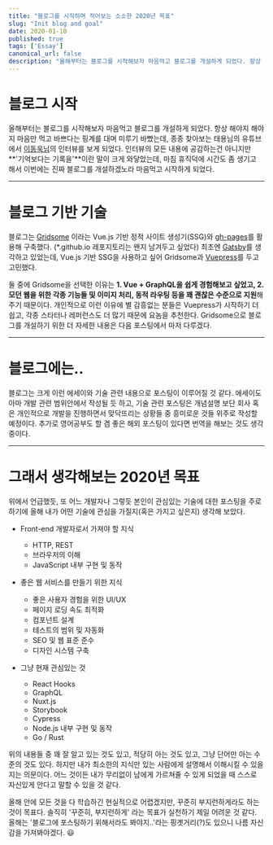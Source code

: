 ```yaml
---
title: "블로그를 시작하며 적어보는 소소한 2020년 목표"
slug: "Init blog and goal"
date: 2020-01-10
published: true
tags: ['Essay']
canonical_url: false
description: "올해부터는 블로그를 시작해보자 마음먹고 블로그를 개설하게 되었다. 항상 해야지 해야지 마음만 먹고 바쁘다는 핑계를 대며 미루기 바빴는데, 마침 휴직덕에 시간도 좀 생기고 해서 이번에는 진짜 블로그를 개설하겠노라 마음먹고 시작하게 되었다."
---
```


# 블로그 시작

올해부터는 블로그를 시작해보자 마음먹고 블로그를 개설하게 되었다. 항상 해야지 해야지 마음만 먹고 바쁘다는 핑계를 대며 미루기 바빴는데, 종종 찾아보는 태용님의 유튜브에서 [이동욱님](https://youtu.be/V9AGvwPmnZU)의 인터뷰를 보게 되었다. 인터뷰의 모든 내용에 공감하는건 아니지만 **'기억보다는 기록을'**이란 말이 크게 와닿았는데, 마침 휴직덕에 시간도 좀 생기고 해서 이번에는 진짜 블로그를 개설하겠노라 마음먹고 시작하게 되었다.

***

# 블로그 기반 기술

블로그는 [Gridsome](https://gridsome.org/) 이라는 Vue.js 기반 정적 사이트 생성기(SSG)와 [gh-pages](https://github.com/tschaub/gh-pages)를 활용해 구축했다. (*.github.io 레포지토리는 왠지 남겨두고 싶었다) 최초엔 [Gatsby](https://www.gatsbyjs.org/)를 생각하고 있었는데, Vue.js 기반 SSG을 사용하고 싶어 Gridsome과 [Vuepress](https://vuepress.vuejs.org/)를 두고 고민했다.

둘 중에 Gridsome을 선택한 이유는 **1. Vue + GraphQL을 쉽게 경험해보고 싶었고, 2. 모던 웹을 위한 각종 기능들 및 이미지 처리, 동적 라우팅 등을 꽤 괜찮은 수준으로 지원**해주기 때문이다. 개인적으로 이런 이유에 별 감흥없는 분들은 Vuepress가 시작하기 더 쉽고, 각종 스타터나 레퍼런스도 더 많기 때문에 요놈을 추천한다. Gridsome으로 블로그를 개설하기 위한 더 자세한 내용은 다음 포스팅에서 마저 다루겠다.

***

# 블로그에는..

블로그는 크게 이런 에세이와 기술 관련 내용으로 포스팅이 이루어질 것 같다. 에세이도 아마 개발 관련 범위안에서 작성될 듯 하고, 기술 관련 포스팅은 개념설명 보단 회사 혹은 개인적으로 개발을 진행하면서 맞닥뜨리는 상황들 중 흥미로운 것들 위주로 작성할 예정이다. 추가로 영어공부도 할 겸 좋은 해외 포스팅이 있다면 번역을 해보는 것도 생각중이다.

***

# 그래서 생각해보는 2020년 목표

위에서 언급했듯, 또 어느 개발자나 그렇듯 본인이 관심있는 기술에 대한 포스팅을 주로 하기에 올해 내가 어떤 기술에 관심을 가질지(혹은 가지고 싶은지) 생각해 보았다.

* Front-end 개발자로서 가져야 할 지식
    - HTTP, REST
    - 브라우저의 이해
    - JavaScript 내부 구현 및 동작

* 좋은 웹 서비스를 만들기 위한 지식
    - 좋은 사용자 경험을 위한 UI/UX
    - 페이지 로딩 속도 최적화
    - 컴포넌트 설계
    - 테스트의 범위 및 자동화
    - SEO 및 웹 표준 준수
    - 디자인 시스템 구축

* 그냥 현재 관심있는 것
    - React Hooks
    - GraphQL
    - Nuxt.js
    - Storybook
    - Cypress
    - Node.js 내부 구현 및 동작
    - Go / Rust

위의 내용들 중 꽤 잘 알고 있는 것도 있고, 적당히 아는 것도 있고, 그냥 단어만 아는 수준의 것도 있다. 하지만 내가 최소한의 지식만 있는 사람에게 설명해서 이해시킬 수 있을지는 의문이다. 어느 것이든 내가 무리없이 남에게 가르쳐줄 수 있게 되었을 때 스스로 자신있게 안다고 말할 수 있을 것 같다.

올해 안에 모든 것을 다 학습하긴 현실적으로 어렵겠지만, 꾸준히 부지런하게라도 하는 것이 목표다. 솔직히 '꾸준히, 부지런하게' 라는 목표가 실천하기 제일 어려운 것 같다. 올해는 '블로그에 포스팅하기 위해서라도 봐야지..'라는 핑곗거리(?)도 있으니 나름 자신감을 가져봐야겠다. 😃
